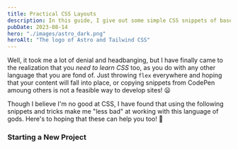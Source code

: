 ```yaml
---
title: Practical CSS Layouts
description: In this guide, I give out some simple CSS snippets of base styling that I like to use while working on a new project.
pubDate: 2023-08-14
hero: "./images/astro_dark.png"
heroAlt: "The logo of Astro and Tailwind CSS"
---
```


Well, it took me a lot of denial and headbanging, but I have finally came to the realization that you _need to learn CSS_ too, as you do with any other language that you are fond of. Just throwing `flex` everywhere and hoping that your content will fall into place, or copying snippets from CodePen amoung others is not a feasible way to develop sites! 😦

Though I believe I'm no good at CSS, I have found that using the following snippets and tricks make me "less bad" at working with this language of gods. Here's to hoping that these can help you too! 🚀

### Starting a New Project
